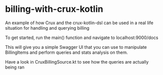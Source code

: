 # billing-with-crux-kotlin
An example of how Crux and the crux-kotlin-dsl can be used in a real life situation for handling and querying billing

To get started, run the main() function and navigate to localhost:9000/docs

This will give you a simple Swagger UI that you can use to manipulate BillingItems and perform queries and stats analysis on them.

Have a look in CruxBillingSource.kt to see how the queries are actually being ran
